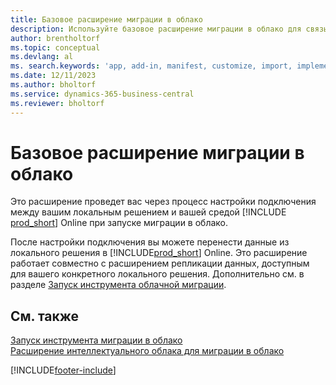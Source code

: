 ```yaml
---
title: Базовое расширение миграции в облако
description: Используйте базовое расширение миграции в облако для связывания локального решения с Business Central Online.
author: brentholtorf
ms.topic: conceptual
ms.devlang: al
ms. search.keywords: 'app, add-in, manifest, customize, import, implement'
ms.date: 12/11/2023
ms.author: bholtorf
ms.service: dynamics-365-business-central
ms.reviewer: bholtorf
---
```


# <a name="cloud-migration-base-extension"></a>Базовое расширение миграции в облако

Это расширение проведет вас через процесс настройки подключения между вашим локальным решением и вашей средой [!INCLUDE [prod_short](includes/prod_short.md)] Online при запуске миграции в облако.  

После настройки подключения вы можете перенести данные из локального решения в [!INCLUDE[prod_short](includes/prod_short.md)] Online. Это расширение работает совместно с расширением репликации данных, доступным для вашего конкретного локального решения. Дополнительно см. в разделе [Запуск инструмента облачной миграции](/dynamics365/business-central/dev-itpro/administration/migration-tool).  

## <a name="see-also"></a>См. также

[Запуск инструмента миграции в облако](/dynamics365/business-central/dev-itpro/administration/migration-tool)  
[Расширение интеллектуального облака для миграции в облако](ui-extensions-data-replication.md)  


[!INCLUDE[footer-include](includes/footer-banner.md)]
